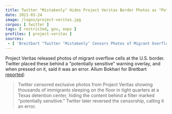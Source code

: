 ```yaml
---
title: Twitter "Mistakenly" Hides Project Veritas Border Photos as "Potentially Sensitive"
date: 2021-03-24
image: /logos/project-veritas.jpg
corpos: [ twitter ]
tags: [ restricted, gov, oops ]
profiles: [ project-veritas ]
sources:
 - [ 'Breitbart "Twitter ‘Mistakenly’ Censors Photos of Migrant Overflow Cells" by Allum Bokhari (23 Mar 2021)', 'archive.is/qhX33' ]
---
```


Project Veritas released photos of migrant overflow cells at the U.S. border.
Twitter placed these behind a "potentially sensitive" warning overlay, and when
pressed on it, said it was an error. Allum Bokhari for Breitbart
[reported](https://archive.is/qhX33#selection-531.0-531.282):

> Twitter censored exclusive photos from Project Veritas showing thousands of
> immigrants sleeping on the floor in tight quarters at a Texas detention
> center, hiding the content behind a filter marked “potentially sensitive.”
> Twitter later reversed the censorship, calling it an error.
